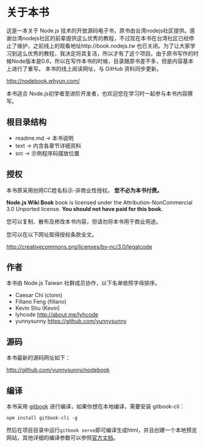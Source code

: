 # 关于本书

这是一本关于 Node.js 技术的开放源码电子书，原书由台湾nodejs社区提供。感谢台湾nodejs社区的前辈提供这么优秀的教程，不过现在本书在台湾社区已经停止了维护，之前线上的观看地址http://book.nodejs.tw 也已关闭。为了让大家学习到这么优秀的教程，我决定将其复活，所以才有了这个项目。由于原书写作的时候Node版本是0.6，所以在写作本书的时候，目录跟原书差不多，但是内容基本上进行了重写。
本书的线上阅读网址，与 GitHub 资料同步更新。

<http://nodebook.whyun.com/>

本书适合 Node.js初学者至进阶开发者，也欢迎您在学习时一起参与本书内容撰写。


## 根目录结构

-   readme.md -&gt; 本书说明
-   text -&gt; 内含各章节详细资料
-   src -&gt; 示例程序码摆放位置

## 授权

本书原采用创用CC姓名标示-非商业性授权。
**您不必为本书付费。**

**Node.js Wiki Book** book is licensed under the
Attribution-NonCommercial 3.0 Unported license. **You should not have
paid for this book.**

您可以复制、散布及修改本书内容，但请勿将本书用于商业用途。

您可以在以下网址取得授权条款全文。

<http://creativecommons.org/licenses/by-nc/3.0/legalcode>

## 作者

本书由 Node.js Taiwan 社群成员协作，以下名单依照字母排序。

-   Caesar Chi (clonn)
-   Fillano Feng (fillano)
-   Kevin Shu (Kevin)
-   lyhcode <http://about.me/lyhcode>
-   yunnysunny <https://github.com/yunnysunny>

## 源码

本书最新的源码网址如下：

<http://github.com/yunnysunny/nodebook>

## 编译
本书采用 [gitbook](https://www.gitbook.com/) 进行编译，如果你想在本地编译，需要安装 gitbook-cli：

```
npm install gitbook-cli -g
```
然后在项目目录中运行`gitbook serve`即可编译生成html，并且创建一个本地预览网站，其他详细的编译参数可以参照[官方文档](https://toolchain.gitbook.com/setup.html)。